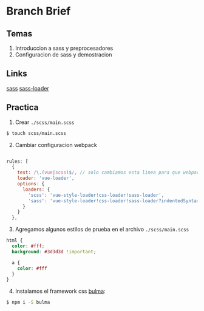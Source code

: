 # Branch Brief

## Temas

1. Introduccion a sass y preprocesadores
2. Configuracion de sass y demostracion


## Links

[sass](http://sass-lang.com)
[sass-loader](https://github.com/webpack-contrib/sass-loader)


## Practica

1. Crear `./scss/main.scss`

```bash
$ touch scss/main.scss
```

2. Cambiar configuracion webpack
```javascript

rules: [
  {
    test: /\.(vue|scss)$/, // solo cambiamos esta linea para que webpack pueda procesar archivos .scss
    loader: 'vue-loader',
    options: {
      loaders: {
        'scss': 'vue-style-loader!css-loader!sass-loader',
        'sass': 'vue-style-loader!css-loader!sass-loader?indentedSyntax'
      }
    }
  },
```

3. Agregamos algunos estilos de prueba en el archivo `./scss/main.scss`

```css
html {
  color: #fff;
  background: #3d3d3d !important;

  a {
    color: #fff
  }
}
```

4. Instalamos el framework css [bulma]():

```bash
$ npm i -S bulma
```
